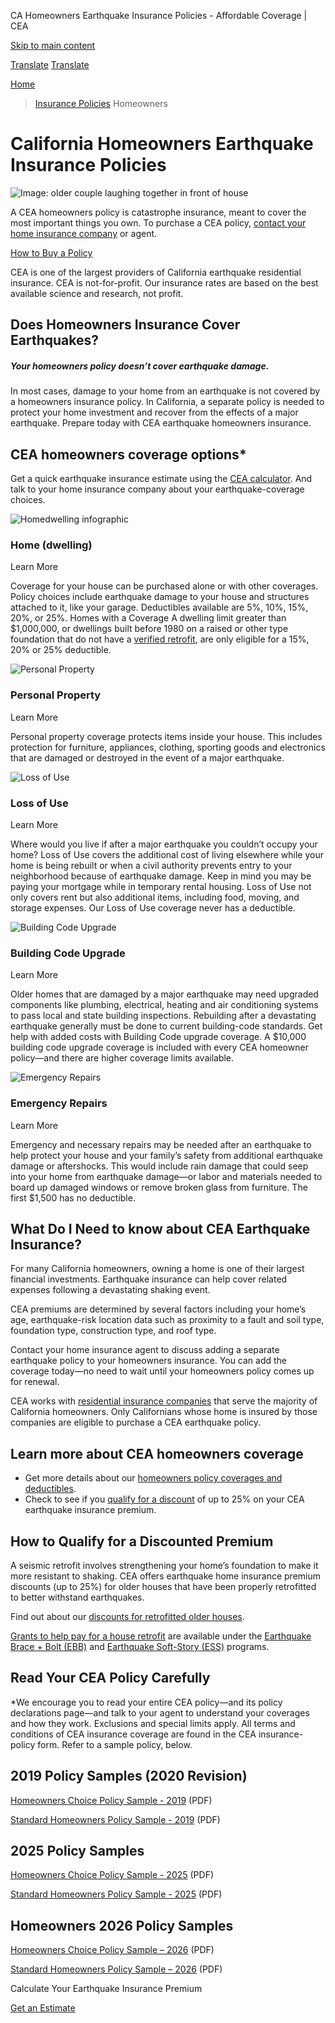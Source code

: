 CA Homeowners Earthquake Insurance Policies - Affordable Coverage | CEA

[Skip to main content](#main-content)

[Translate](/translate)
[Translate](/translate)

[Home](/)
> [Insurance Policies](/california-earthquake-insurance-policies)
> Homeowners

# California Homeowners Earthquake Insurance Policies

![Image: older couple laughing together in front of house](/sites/default/files/eqa2/media/image/insurance-policies/homeowner-subpage-content-image.jpg "Homeowners Earthquake Insurance Policies")

A CEA homeowners policy is catastrophe insurance, meant to cover the most important things you own. To purchase a CEA policy, [contact your home insurance company](/california-earthquake-insurance-policies/espanol/nuestros-videos-en-espanol/highlights-from-the-2020-national-earthquake-confe "Conferencia Nacional de Terremotos congrega a cientos de expertos para compartir lo más reciente en información sísmica") or agent.

[How to Buy a Policy](/california-earthquake-insurance-policies/how-to-buy-earthquake-insurance-california "How to Buy")

CEA is one of the largest providers of California earthquake residential insurance. CEA is not-for-profit. Our insurance rates are based on the best available science and research, not profit.

## Does Homeowners Insurance Cover Earthquakes?

##### Your homeowners policy doesn’t cover earthquake damage.

In most cases, damage to your home from an earthquake is not covered by a homeowners insurance policy. In California, a separate policy is needed to protect your home investment and recover from the effects of a major earthquake. Prepare today with CEA earthquake homeowners insurance.

## CEA homeowners coverage options\*

Get a quick earthquake insurance estimate using the [CEA calculator](/california-earthquake-insurance-policies/earthquake-insurance-premium-calculator "Premium Calculator"). And talk to your home insurance company about your earthquake-coverage choices.

![Homedwelling infographic](/sites/default/files/images/01homedwelling-infographic.jpg)

### Home (dwelling)

Learn More

Coverage for your house can be purchased alone or with other coverages. Policy choices include earthquake damage to your house and structures attached to it, like your garage. Deductibles available are 5%, 10%, 15%, 20%, or 25%. Homes with a Coverage A dwelling limit greater than $1,000,000, or dwellings built before 1980 on a raised or other type foundation that do not have a [verified retrofit](/california-earthquake-insurance-policies/earthquake-insurance-policy-premium-discounts "Premium Discounts"), are only eligible for a 15%, 20% or 25% deductible.

![Personal Property](/sites/default/files/images/02personalproperty-infographic.jpg)

### Personal Property

Learn More

Personal property coverage protects items inside your house. This includes protection for furniture, appliances, clothing, sporting goods and electronics that are damaged or destroyed in the event of a major earthquake.

![Loss of Use](/sites/default/files/images/03lossofuse-infographic.jpg)

### Loss of Use

Learn More

Where would you live if after a major earthquake you couldn’t occupy your home? Loss of Use covers the additional cost of living elsewhere while your home is being rebuilt or when a civil authority prevents entry to your neighborhood because of earthquake damage. Keep in mind you may be paying your mortgage while in temporary rental housing. Loss of Use not only covers rent but also additional items, including food, moving, and storage expenses. Our Loss of Use coverage never has a deductible.

![Building Code Upgrade](/sites/default/files/images/04buildingcodeupgrade-infographic.jpg)

### Building Code Upgrade

Learn More

Older homes that are damaged by a major earthquake may need upgraded components like plumbing, electrical, heating and air conditioning systems to pass local and state building inspections. Rebuilding after a devastating earthquake generally must be done to current building-code standards. Get help with added costs with Building Code upgrade coverage. A $10,000 building code upgrade coverage is included with every CEA homeowner policy—and there are higher coverage limits available.

![Emergency Repairs](/sites/default/files/images/05emergencyrepairs-infographic.jpg)

### Emergency Repairs

Learn More

Emergency and necessary repairs may be needed after an earthquake to help protect your house and your family’s safety from additional earthquake damage or aftershocks. This would include rain damage that could seep into your home from earthquake damage—or labor and materials needed to board up damaged windows or remove broken glass from furniture. The first $1,500 has no deductible.

## What Do I Need to know about CEA Earthquake Insurance?

For many California homeowners, owning a home is one of their largest financial investments. Earthquake insurance can help cover related expenses following a devastating shaking event.

CEA premiums are determined by several factors including your home’s age, earthquake-risk location data such as proximity to a fault and soil type, foundation type, construction type, and roof type.

Contact your home insurance agent to discuss adding a separate earthquake policy to your homeowners insurance. You can add the coverage today—no need to wait until your homeowners policy comes up for renewal.

CEA works with [residential insurance companies](/california-earthquake-insurance-policies/participating-residential-insurers-earthquake "Participating Residential Insurers") that serve the majority of California homeowners. Only Californians whose home is insured by those companies are eligible to purchase a CEA earthquake policy.

## Learn more about CEA homeowners coverage

* Get more details about our [homeowners policy coverages and deductibles](/california-earthquake-insurance-policies/homeowners/coverages-and-deductibles "CEA Homeowner Policy Coverages & Deductibles").
* Check to see if you [qualify for a discount](/california-earthquake-insurance-policies/earthquake-insurance-policy-premium-discounts "Premium Discounts") of up to 25% on your CEA earthquake insurance premium.

## How to Qualify for a Discounted Premium

A seismic retrofit involves strengthening your home’s foundation to make it more resistant to shaking. CEA offers earthquake home insurance premium discounts (up to 25%) for older houses that have been properly retrofitted to better withstand earthquakes.

Find out about our [discounts for retrofitted older houses](/california-earthquake-insurance-policies/earthquake-insurance-policy-premium-discounts/how-to-qualify-for-policy-discount "Your House's Characteristics").

[Grants to help pay for a house retrofit](/prepare-your-house-earthquake-risk/brace-and-bolt-grants "Earthquake Retrofit Grants") are available under the [Earthquake Brace + Bolt (EBB)](https://www.californiaresidentialmitigationprogram.com/our-seismic-retrofit-programs/the-retrofits/ebb-retrofit) and [Earthquake Soft-Story (ESS)](https://www.californiaresidentialmitigationprogram.com/our-seismic-retrofit-programs/the-retrofits/ess-retrofit) programs.

## Read Your CEA Policy Carefully

\*We encourage you to read your entire CEA policy—and its policy declarations page—and talk to your agent to understand your coverages and how they work. Exclusions and special limits apply. All terms and conditions of CEA insurance coverage are found in the CEA insurance-policy form. Refer to a sample policy, below.

## 2019 Policy Samples (2020 Revision)

[Homeowners Choice Policy Sample - 2019](/sites/default/files/documents/2025/homeowners-choice-policy-sample-2019.pdf) (PDF)

[Standard Homeowners Policy Sample - 2019](/sites/default/files/documents/2025/standard-homeowners-policy-sample-2019.pdf) (PDF)

## 2025 Policy Samples

[Homeowners Choice Policy Sample - 2025](/sites/default/files/documents/2025/homeowners-choice-policy-sample-2025.pdf) (PDF)

[Standard Homeowners Policy Sample - 2025](/sites/default/files/documents/2025/standard-homeowners-policy-sample-2025_0.pdf) (PDF)

## Homeowners 2026 Policy Samples

[Homeowners Choice Policy Sample – 2026](/sites/default/files/documents/2025/basic-earthquake-policy-homeowners-choice-beq3c-01-2026.pdf "Homeowners Choice Policy Sample – 2026") (PDF)

[Standard Homeowners Policy Sample – 2026](/sites/default/files/documents/2025/basic-earthquake-policy-homeowners-beq3b-01-2026.pdf "Standard Homeowners Policy Sample – 2026") (PDF)

Calculate Your Earthquake Insurance Premium

[Get an Estimate](/california-earthquake-insurance-policies/earthquake-insurance-premium-calculator)